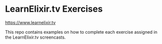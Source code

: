 # LearnElixir.tv Exercises
<https://www.learnelixir.tv>

This repo contains examples on how to complete each exercise assigned in the LearnElixir.tv screencasts.

